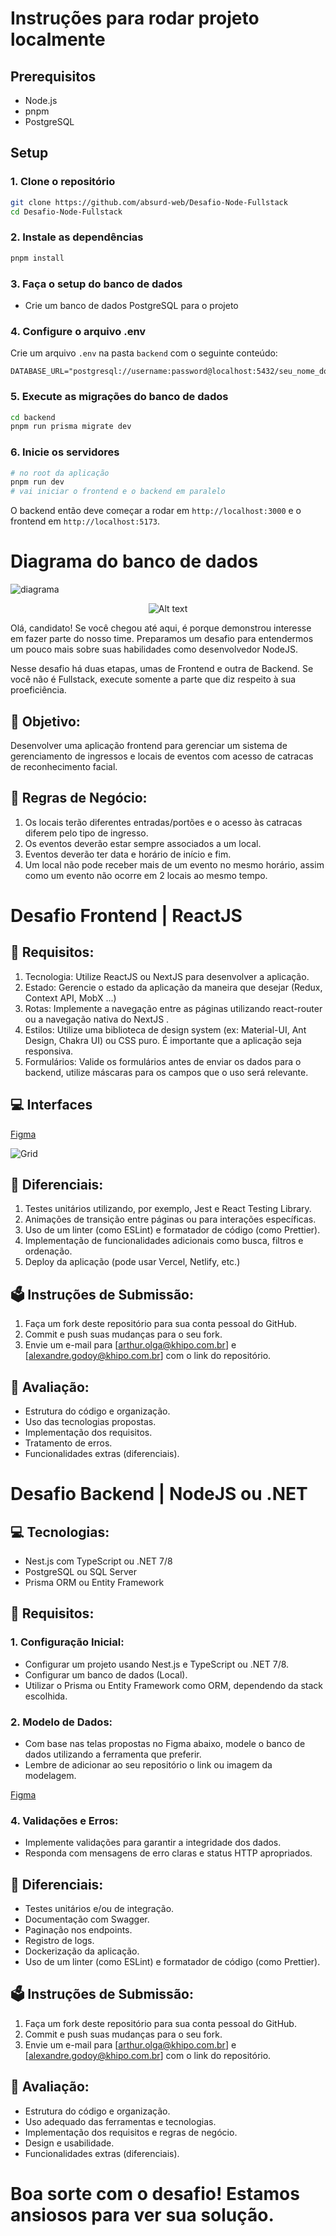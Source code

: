# Instruções para rodar projeto localmente

## Prerequisitos

- Node.js
- pnpm
- PostgreSQL

## Setup

### 1. Clone o repositório

```bash
git clone https://github.com/absurd-web/Desafio-Node-Fullstack
cd Desafio-Node-Fullstack
```

### 2. Instale as dependências

```bash
pnpm install
```

### 3. Faça o setup do banco de dados

- Crie um banco de dados PostgreSQL para o projeto

### 4. Configure o arquivo .env

Crie um arquivo `.env` na pasta `backend` com o seguinte conteúdo:

```
DATABASE_URL="postgresql://username:password@localhost:5432/seu_nome_do_banco"
```

### 5. Execute as migrações do banco de dados

```bash
cd backend
pnpm run prisma migrate dev
```

### 6. Inicie os servidores

```bash
# no root da aplicação
pnpm run dev
# vai iniciar o frontend e o backend em paralelo
```

O backend então deve começar a rodar em `http://localhost:3000` e o frontend em `http://localhost:5173`.

# Diagrama do banco de dados

<img title="diagrama" alt="diagrama" src="diagrama.png">

<p align="center">
  <img title="a title" alt="Alt text" src="https://media.licdn.com/dms/image/D4E16AQGjCVuzlCthvg/profile-displaybackgroundimage-shrink_200_800/0/1690574706700?e=2147483647&v=beta&t=zlY1Mc10yQ3gA9qiZ4sZ7m8PkE-HIu8Haa1fUyKb_fU">
</p>

Olá, candidato! Se você chegou até aqui, é porque demonstrou interesse em fazer parte do nosso time. Preparamos um desafio para entendermos um pouco mais sobre suas habilidades como desenvolvedor NodeJS.

Nesse desafio há duas etapas, umas de Frontend e outra de Backend. Se você não é Fullstack, execute somente a parte que diz respeito à sua proeficiência.

## 🚀 Objetivo:

Desenvolver uma aplicação frontend para gerenciar um sistema de gerenciamento de ingressos e locais de eventos com acesso de catracas de reconhecimento facial.

## 📖 Regras de Negócio:

1. Os locais terão diferentes entradas/portões e o acesso às catracas diferem pelo tipo de ingresso.
2. Os eventos deverão estar sempre associados a um local.
3. Eventos deverão ter data e horário de início e fim.
4. Um local não pode receber mais de um evento no mesmo horário, assim como um evento não ocorre em 2 locais ao mesmo tempo.

# Desafio Frontend | ReactJS

## 📜 Requisitos:

1. Tecnologia: Utilize ReactJS ou NextJS para desenvolver a aplicação.
2. Estado: Gerencie o estado da aplicação da maneira que desejar (Redux, Context API, MobX ...)
3. Rotas: Implemente a navegação entre as páginas utilizando react-router ou a navegação nativa do NextJS .
4. Estilos: Utilize uma biblioteca de design system (ex: Material-UI, Ant Design, Chakra UI) ou CSS puro. É importante que a aplicação seja responsiva.
5. Formulários: Valide os formulários antes de enviar os dados para o backend, utilize máscaras para os campos que o uso será relevante.

## 💻 Interfaces

[Figma](https://www.figma.com/file/ztqsEQWF8BXskx8UerVztk/OnEntree---Desafio-Fullstack?type=design&node-id=13%3A156&mode=design&t=2b29VVsfWoTXCOsS-1)

![Grid](https://github.com/mb-data/Desafio-Node-Fullstack/assets/30670086/f35eb37a-e6c3-4551-a9ae-9f7a843d4b4c)

## 🥇 Diferenciais:

1. Testes unitários utilizando, por exemplo, Jest e React Testing Library.
2. Animações de transição entre páginas ou para interações específicas.
3. Uso de um linter (como ESLint) e formatador de código (como Prettier).
4. Implementação de funcionalidades adicionais como busca, filtros e ordenação.
5. Deploy da aplicação (pode usar Vercel, Netlify, etc.)

## 🗳️ Instruções de Submissão:

1. Faça um fork deste repositório para sua conta pessoal do GitHub.
2. Commit e push suas mudanças para o seu fork.
3. Envie um e-mail para [arthur.olga@khipo.com.br] e [alexandre.godoy@khipo.com.br] com o link do repositório.

## 🧪 Avaliação:

- Estrutura do código e organização.
- Uso das tecnologias propostas.
- Implementação dos requisitos.
- Tratamento de erros.
- Funcionalidades extras (diferenciais).

# Desafio Backend | NodeJS ou .NET

## 💻 Tecnologias:

- Nest.js com TypeScript ou .NET 7/8
- PostgreSQL ou SQL Server
- Prisma ORM ou Entity Framework

## 📜 Requisitos:

### 1. Configuração Inicial:

- Configurar um projeto usando Nest.js e TypeScript ou .NET 7/8.
- Configurar um banco de dados (Local).
- Utilizar o Prisma ou Entity Framework como ORM, dependendo da stack escolhida.

### 2. Modelo de Dados:

- Com base nas telas propostas no Figma abaixo, modele o banco de dados utilizando a ferramenta que preferir.
- Lembre de adicionar ao seu repositório o link ou imagem da modelagem.

[Figma](https://www.figma.com/file/ztqsEQWF8BXskx8UerVztk/OnEntree---Desafio-Fullstack?type=design&node-id=13%3A156&mode=design&t=2b29VVsfWoTXCOsS-1)

### 4. Validações e Erros:

- Implemente validações para garantir a integridade dos dados.
- Responda com mensagens de erro claras e status HTTP apropriados.

## 🥇 Diferenciais:

- Testes unitários e/ou de integração.
- Documentação com Swagger.
- Paginação nos endpoints.
- Registro de logs.
- Dockerização da aplicação.
- Uso de um linter (como ESLint) e formatador de código (como Prettier).

## 🗳️ Instruções de Submissão:

1. Faça um fork deste repositório para sua conta pessoal do GitHub.
2. Commit e push suas mudanças para o seu fork.
3. Envie um e-mail para [arthur.olga@khipo.com.br] e [alexandre.godoy@khipo.com.br] com o link do repositório.

## 🧪 Avaliação:

- Estrutura do código e organização.
- Uso adequado das ferramentas e tecnologias.
- Implementação dos requisitos e regras de negócio.
- Design e usabilidade.
- Funcionalidades extras (diferenciais).

# Boa sorte com o desafio! Estamos ansiosos para ver sua solução.
